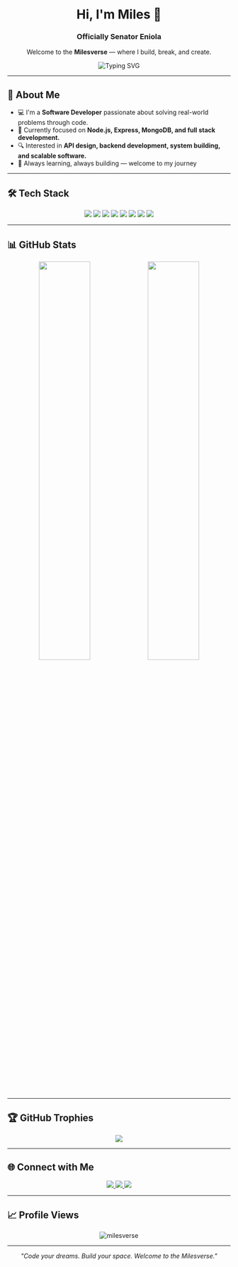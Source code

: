 <h1 align="center">Hi, I'm Miles 👋</h1>
<h3 align="center">Officially Senator Eniola</h3>

<p align="center">
  Welcome to the <b>Milesverse</b> — where I build, break, and create.
</p>

<div align="center">
  <img src="https://readme-typing-svg.demolab.com?font=Fira+Code&size=24&pause=1000&color=36BCF7&center=true&vCenter=true&width=500&lines=Web+Developer;API+Lover;Always+Learning;Building+Milesverse" alt="Typing SVG" />
</div>

---

## 🚀 About Me
- 💻 I'm a **Software Developer** passionate about solving real-world problems through code.
- 🌱 Currently focused on **Node.js, Express, MongoDB, and full stack development.**
- 🔍 Interested in **API design, backend development, system building, and scalable software.**
- 🎯 Always learning, always building — welcome to my journey

---

## 🛠️ Tech Stack
<p align="center">
  <img src="https://img.shields.io/badge/HTML-E34F26?style=for-the-badge&logo=html5&logoColor=white" />
  <img src="https://img.shields.io/badge/CSS-1572B6?style=for-the-badge&logo=css3&logoColor=white" />
  <img src="https://img.shields.io/badge/JavaScript-F7DF1E?style=for-the-badge&logo=javascript&logoColor=black" />
  <img src="https://img.shields.io/badge/Node.js-339933?style=for-the-badge&logo=nodedotjs&logoColor=white" />
  <img src="https://img.shields.io/badge/Express.js-000000?style=for-the-badge&logo=express&logoColor=white" />
  <img src="https://img.shields.io/badge/MongoDB-4EA94B?style=for-the-badge&logo=mongodb&logoColor=white" />
  <img src="https://img.shields.io/badge/Git-F05032?style=for-the-badge&logo=git&logoColor=white" />
  <img src="https://img.shields.io/badge/GitHub-181717?style=for-the-badge&logo=github&logoColor=white" />
</p>

---

## 📊 GitHub Stats
<div align="center">
  <img src="https://github-readme-stats.vercel.app/api?username=milesverse&show_icons=true&theme=tokyonight&hide_border=true&border_radius=10" width="48%" />
  <img src="https://github-readme-streak-stats.herokuapp.com/?user=milesverse&theme=tokyonight&hide_border=true&border_radius=10" width="48%" />
</div>

---

## 🏆 GitHub Trophies
<p align="center">
  <img src="https://github-profile-trophy.vercel.app/?username=milesverse&theme=onedark&column=4&margin-w=15&margin-h=15" />
</p>

---

## 🌐 Connect with Me
<p align="center">
  <a href="https://github.com/milesverse" target="_blank">
    <img src="https://img.shields.io/badge/GitHub-100000?style=for-the-badge&logo=github&logoColor=white" />
  </a>
  <a href="https://www.linkedin.com/in/senatorolorunnisola" target="_blank">
    <img src="https://img.shields.io/badge/LinkedIn-0A66C2?style=for-the-badge&logo=linkedin&logoColor=white" />
  </a>
  <a href="mailto:senatoreniola@gmail.com" target="_blank">
    <img src="https://img.shields.io/badge/Gmail-D14836?style=for-the-badge&logo=gmail&logoColor=white" />
  </a>
</p>

---

## 📈 Profile Views
<p align="center">
  <img src="https://komarev.com/ghpvc/?username=milesverse&style=flat-square&color=blue" alt="milesverse" />
</p>

---

<p align="center">
  <i>"Code your dreams. Build your space. Welcome to the Milesverse."</i>
</p>

<!--
**milesverse/milesverse** is a ✨ _special_ ✨ repository because its `README.md` (this file) appears on your GitHub profile.

Here are some ideas to get you started:

- 🔭 I’m currently working on ...
- 🌱 I’m currently learning ...
- 👯 I’m looking to collaborate on ...
- 🤔 I’m looking for help with ...
- 💬 Ask me about ...
- 📫 How to reach me: ...
- 😄 Pronouns: ...
- ⚡ Fun fact: ...
-->
